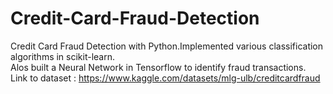 # Credit-Card-Fraud-Detection
Credit Card Fraud Detection with Python.Implemented various classification algorithms in scikit-learn.  
Alos built a Neural Network in Tensorflow to identify fraud transactions.  
Link to dataset : https://www.kaggle.com/datasets/mlg-ulb/creditcardfraud